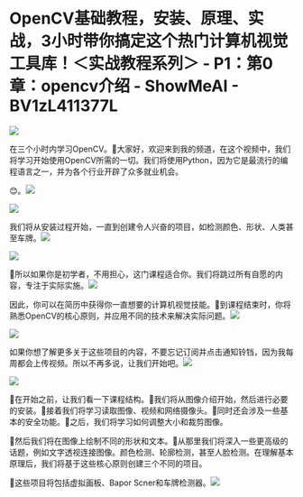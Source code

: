 # OpenCV基础教程，安装、原理、实战，3小时带你搞定这个热门计算机视觉工具库！＜实战教程系列＞ - P1：第0章：opencv介绍 - ShowMeAI - BV1zL411377L

![](img/3fe5bb4609f7a8a8ccd4c78a238230e7_0.png)

在三个小时内学习OpenCV。🎼大家好，欢迎来到我的频道，在这个视频中，我们将学习开始使用OpenCV所需的一切。我们将使用Python，因为它是最流行的编程语言之一，并为各个行业开辟了众多就业机会。

😊。![](img/3fe5bb4609f7a8a8ccd4c78a238230e7_2.png)

![](img/3fe5bb4609f7a8a8ccd4c78a238230e7_3.png)

我们将从安装过程开始，一直到创建令人兴奋的项目，如检测颜色、形状、人类甚至车牌。![](img/3fe5bb4609f7a8a8ccd4c78a238230e7_5.png)

![](img/3fe5bb4609f7a8a8ccd4c78a238230e7_6.png)

🎼所以如果你是初学者，不用担心，这门课程适合你。我们将跳过所有自愿的内容，专注于实际实施。![](img/3fe5bb4609f7a8a8ccd4c78a238230e7_8.png)

因此，你可以在简历中获得你一直想要的计算机视觉技能。🎼到课程结束时，你将熟悉OpenCV的核心原则，并应用不同的技术来解决实际问题。![](img/3fe5bb4609f7a8a8ccd4c78a238230e7_10.png)

![](img/3fe5bb4609f7a8a8ccd4c78a238230e7_11.png)

如果你想了解更多关于这些项目的内容，不要忘记订阅并点击通知铃铛，因为我每周都会上传视频。所以不再多说，让我们开始吧。![](img/3fe5bb4609f7a8a8ccd4c78a238230e7_13.png)

![](img/3fe5bb4609f7a8a8ccd4c78a238230e7_14.png)

🎼在开始之前，让我们看一下课程结构。🎼我们将从图像介绍开始，然后进行必要的安装。🎼接着我们将学习读取图像、视频和网络摄像头。🎼同时还会涉及一些基本的安全功能。🎼之后，我们将学习如何调整大小和裁剪图像。

🎼然后我们将在图像上绘制不同的形状和文本。🎼从那里我们将深入一些更高级的话题，例如文字透视连接图像。颜色检测、轮廓检测，甚至人脸检测。在理解基本原理后，我们将基于这些核心原则创建三个不同的项目。

🎼这些项目将包括虚拟画板、Bapor Scner和车牌检测器。![](img/3fe5bb4609f7a8a8ccd4c78a238230e7_16.png)

